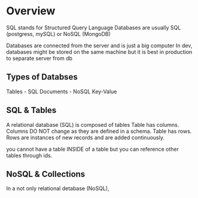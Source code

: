 # Overview

SQL stands for Structured Query Language
Databases are usually SQL (postgress, mySQL) or NoSQL (MongoDB)

Databases are connected from the server and is just a big computer
In dev, databases might be stored on the same machine but it is best in production to separate server from db

## Types of Databses

Tables - SQL
Documents - NoSQL
Key-Value

## SQL & Tables

A relational database (SQL) is composed of tables
Table has columns. Columns DO NOT change as they are defined in a schema.
Table has rows. Rows are instances of new records and are added continuously.

you cannot have a table INSIDE of a table but you can reference other tables through ids.

## NoSQL & Collections

In a not only relational detabase (NoSQL),
